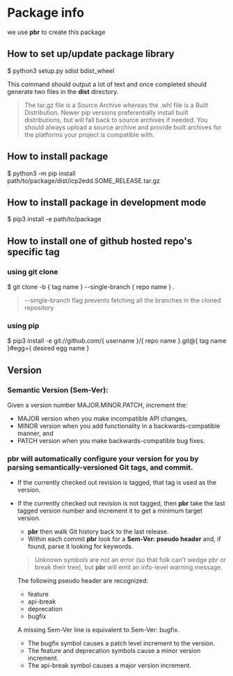 # Package info

we use **pbr** to create this package

## How to set up/update  package library
$ python3 setup.py sdist bdist_wheel

This command should output a lot of text and once completed should generate two files in the
 **dist** directory.
> The tar.gz file is a Source Archive whereas the .whl file is a Built Distribution.
Newer pip versions preferentially install built distributions, but will fall back to source archives
if needed. You should always upload a source archive and provide built archives for the platforms your
 project is compatible with.

## How to install package
$ python3 -m pip install path/to/package/dist/icp2edd.SOME_RELEASE.tar.gz

## How to install package in development mode
$ pip3 install -e path/to/package

## How to install one of github hosted repo's specific tag
### using git clone

$ git clone -b { tag name } --single-branch { repo name } .  

> --single-branch flag prevents fetching all the branches in the cloned repository

### using pip
$ pip3 install -e git://github.com/{ username }/{ repo name }.git@{ tag name }#egg={ desired egg name }  

## Version

### Semantic Version (Sem-Ver):
 Given a version number MAJOR.MINOR.PATCH, increment the:
 - MAJOR version when you make incompatible API changes,
 - MINOR version when you add functionality in a backwards-compatible manner, and
 - PATCH version when you make backwards-compatible bug fixes.

### **pbr** will automatically configure your version for you by parsing semantically-versioned Git tags, and commit.

- If the currently checked out revision is tagged, that tag is used as the version.
- If the currently checked out revision is not tagged, then **pbr** take the last tagged version number
and increment it to get a minimum target version.
    - **pbr** then walk Git history back to the last release.
    - Within each commit **pbr** look for a **Sem-Ver: pseudo header** and, if found, parse it looking for keywords.
    > Unknown symbols are not an error (so that folk can’t wedge pbr or break their tree),
but **pbr** will emit an info-level warning message.

    The following pseudo header are recognized:
    - feature
    - api-break
    - deprecation
    - bugfix

    A missing Sem-Ver line is equivalent to Sem-Ver: bugfix.
    - The bugfix symbol causes a patch level increment to the version.
    - The feature and deprecation symbols cause a minor version increment.
    - The api-break symbol causes a major version increment.
